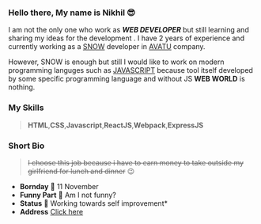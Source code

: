 
### Hello there, My name is Nikhil 😎

I am not the only one who work as ***WEB DEVELOPER*** but still learning and sharing my ideas for the development . I have 2 years of experience and
currently  working as a [SNOW](https://www.servicenow.com/) developer in [AVATU](https://goo.gl/maps/fvJkcN7td85tsz6g8) company.

However, SNOW is enough but still I would like to work on modern programming languges such as [JAVASCRIPT](https://www.javascripttutorial.net/) 
because tool itself developed by some specific programming language and without JS **WEB WORLD** is nothing.

### My Skills
>**HTML**,**CSS**,**Javascript**,**ReactJS**,**Webpack**,**ExpressJS**

### Short Bio
> ~~I choose this job because i have to earn money to take outside my girlfriend for lunch and dinner~~ 😉
- **Bornday**  🍰 11 November 
- **Funny Part** 🤖  Am I not funny?
- **Status**    🎯 Working towards self improvement*
- **Address** [Click here](https://goo.gl/maps/e1ifrpNhoxes2phq8) 












